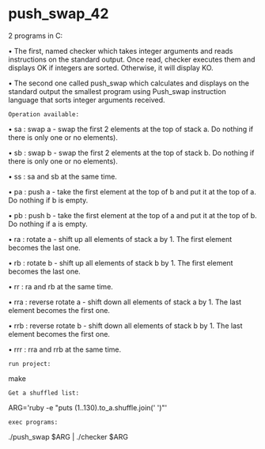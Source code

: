 # push_swap_42

 2 programs in C:
 
 •  The first, named checker which takes integer arguments and reads instructions on
    the standard output. Once read, checker executes them and displays OK if integers
    are sorted. Otherwise, it will display KO.

•   The second one called push_swap which calculates and displays on the standard
    output the smallest program using Push_swap instruction language that sorts integer arguments received.
    
    
    Operation available:
    
•   sa : swap a - swap the first 2 elements at the top of stack a. Do nothing if there
    is only one or no elements).

•   sb : swap b - swap the first 2 elements at the top of stack b. Do nothing if there
    is only one or no elements).

•   ss : sa and sb at the same time.

•   pa : push a - take the first element at the top of b and put it at the top of a. Do
    nothing if b is empty.

•   pb : push b - take the first element at the top of a and put it at the top of b. Do
    nothing if a is empty.

•   ra : rotate a - shift up all elements of stack a by 1. The first element becomes
    the last one.

•   rb : rotate b - shift up all elements of stack b by 1. The first element becomes
    the last one.

•   rr : ra and rb at the same time.

•   rra : reverse rotate a - shift down all elements of stack a by 1. The last element
    becomes the first one.
    
•   rrb : reverse rotate b - shift down all elements of stack b by 1. The last element
    becomes the first one.

•   rrr : rra and rrb at the same time.

    run project:

make

    Get a shuffled list:

ARG='ruby -e "puts (1..130).to_a.shuffle.join(' ')"'

    exec programs:

./push_swap $ARG | ./checker $ARG
